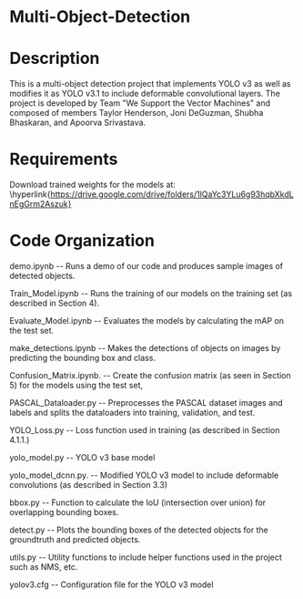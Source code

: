 # Multi-Object-Detection

Description
===========
This is a multi-object detection project that implements YOLO v3 as well as modifies it as YOLO v3.1 to include deformable convolutional layers. The project is developed by Team "We Support the Vector Machines" and composed of members Taylor Henderson, Joni DeGuzman, Shubha Bhaskaran, and Apoorva Srivastava.


Requirements
============
Download trained weights for the models at:
\hyperlink{https://drive.google.com/drive/folders/1lQaYc3YLu6g93hqbXkdLnEgGrm2Aszuk}


Code Organization
=================
demo.ipynb           -- Runs a demo of our code and produces sample images of detected objects. 

Train_Model.ipynb    -- Runs the training of our models on the training set (as described in Section 4).	

Evaluate_Model.ipynb -- Evaluates the models by calculating the mAP on the test set.

make_detections.ipynb	-- Makes the detections of objects on images by predicting the bounding box and class.

Confusion_Matrix.ipynb. -- Create the confusion matrix (as seen in Section 5) for the models using the test set,

PASCAL_Dataloader.py	-- Preprocesses the PASCAL dataset images and labels and splits the dataloaders into training, validation, and test. 

YOLO_Loss.py          -- Loss function used in training (as described in Section 4.1.1.)

yolo_model.py			    -- YOLO v3 base model

yolo_model_dcnn.py.   -- Modified YOLO v3 model to include deformable convolutions (as described in Section 3.3)

bbox.py				        -- Function to calculate the IoU (intersection over union) for overlapping bounding boxes. 

detect.py				      -- Plots the bounding boxes of the detected objects for the groundtruth and predicted objects.

utils.py				      -- Utility functions to include helper functions used in the project such as NMS, etc.

yolov3.cfg				    -- Configuration file for the YOLO v3 model

